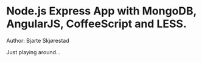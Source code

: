 # Node.js Express App with MongoDB, AngularJS, CoffeeScript and LESS.

Author: Bjarte Skjørestad

Just playing around...